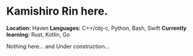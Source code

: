 # Kamishiro Rin here. 

**Location:** Haven 
**Languages:** C++/obj-c, Python, Bash, Swift
**Currently learning:** Rust, Kotlin, Go



Nothing here...
and Under construction...
